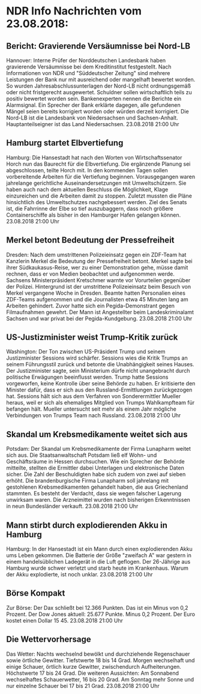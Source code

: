 # NDR Info Nachrichten vom 23.08.2018:


## Bericht: Gravierende Versäumnisse bei Nord-LB
Hannover:	Interne Prüfer der Norddeutschen Landesbank haben gravierende Versäumnisse bei dem Kreditinstitut festgestellt. Nach Informationen von NDR und "Süddeutscher Zeitung" sind mehrere Leistungen der Bank nur mit ausreichend oder mangelhaft bewertet worden. So wurden Jahresabschlussunterlagen der Nord-LB nicht ordnungsgemäß oder nicht fristgerecht ausgewertet. Schuldner sollen wirtschaftlich teils zu positiv bewertet worden sein. Bankenexperten nennen die Berichte ein Alarmsignal. Ein Sprecher der Bank erklärte dagegen, alle gefundenen Mängel seien bereits korrigiert worden oder würden derzeit korrigiert. Die Nord-LB ist die Landesbank von Niedersachsen und Sachsen-Anhalt. Hauptanteilseigner ist das Land Niedersachsen. 23.08.2018 21:00 Uhr 

## Hamburg startet Elbvertiefung
Hamburg: Die Hansestadt hat nach den Worten von Wirtschaftssenator Horch nun das Baurecht für die Elbvertiefung. Die ergänzende Planung sei abgeschlossen, teilte Horch mit. In den kommenden Tagen sollen vorbereitende Arbeiten für die Vertiefung beginnen. Vorausgegangen waren jahrelange gerichtliche Auseinandersetzungen mit Umweltschützern. Sie haben auch nach dem aktuellen Beschluss die Möglichkeit, Klage einzureichen und die Arbeiten damit zu stoppen. Zuletzt mussten die Pläne hinsichtlich des Umweltschutzes nachgebessert werden. Ziel des Senats ist, die Fahrrinne der Elbe so tief auszubaggern, dass noch größere Containerschiffe als bisher in den Hamburger Hafen gelangen können. 23.08.2018 21:00 Uhr 

## Merkel betont Bedeutung der Pressefreiheit
Dresden:	Nach dem umstrittenen Polizeieinsatz gegen ein ZDF-Team hat Kanzlerin Merkel die Bedeutung der Pressefreiheit betont. Merkel sagte bei ihrer Südkaukasus-Reise, wer zu einer Demonstration gehe, müsse damit rechnen, dass er von Medien beobachtet und aufgenommen werde. Sachsens Ministerpräsident Kretschmer warnte vor Vorurteilen gegenüber der Polizei. Hintergrund ist der umstrittene Polizeieinsatz beim Besuch von Merkel vergangene Woche in Dresden. Beamte hatten Personalien eines ZDF-Teams aufgenommen und die Journalisten etwa 45 Minuten lang am Arbeiten gehindert. Zuvor hatte sich ein Pegida-Demonstrant gegen Filmaufnahmen gewehrt. Der  Mann ist Angestellter beim Landeskriminalamt Sachsen und war privat bei der Pegida-Kundgebung. 23.08.2018 21:00 Uhr 

## US-Justizminister weist Trump-Kritik zurück
Washington:	Der Ton zwischen US-Präsident Trump und seinem Justizminister Sessions wird schärfer. Sessions wies die Kritik Trumps an seinem Führungsstil zurück und betonte die Unabhängigkeit seines Hauses. Der Justizminister sagte, sein Ministerium dürfe nicht unangebracht durch politische Erwägungen beeinflusst werden. Trump hatte Sessions vorgeworfen, keine Kontrolle über seine Behörde zu haben. Er kritisierte den Minister dafür, dass er sich aus den Russland-Ermittlungen zurückgezogen hat. Sessions hält sich aus dem Verfahren von Sonderermittler Mueller heraus, weil er sich als ehemaliges Mitglied von Trumps Wahlkampfteam für befangen hält. Mueller untersucht seit mehr als einem Jahr mögliche Verbindungen von Trumps Team nach Russland. 23.08.2018 21:00 Uhr 

## Skandal um Krebsmedikamente weitet sich aus
Potsdam: Der Skandal um Krebsmedikamente der Firma Lunapharm weitet sich aus. Die Staatsanwaltschaft Potsdam ließ elf Wohn- und Geschäftsräume in Hessen durchsuchen. Wie ein Sprecher der Behörde mitteilte, stellten die Ermittler dabei Unterlagen und elektronische Daten sicher. Die Zahl der Beschuldigten habe sich zudem von zwei auf sieben erhöht. Die brandenburgische Firma Lunapharm soll jahrelang mit gestohlenen Krebsmedikamenten gehandelt haben, die aus Griechenland stammten. Es besteht der Verdacht, dass sie wegen falscher Lagerung unwirksam waren. Die Arzneimittel wurden nach bisherigen Erkenntnissen in neun Bundesländer verkauft. 23.08.2018 21:00 Uhr 

## Mann stirbt durch explodierenden Akku in Hamburg
Hamburg: In der Hansestadt ist ein Mann durch einen explodierenden Akku ums Leben gekommen. Die Batterie der Größe "zweifach A" war gestern in einem handelsüblichen Ladegerät in die Luft geflogen. Der 26-Jährige aus Hamburg wurde schwer verletzt und starb heute im Krankenhaus. Warum der Akku explodierte, ist noch unklar. 23.08.2018 21:00 Uhr 

## Börse Kompakt
Zur Börse: Der Dax schließt bei 12.366 Punkten. Das ist ein Minus von 0,2 Prozent. Der Dow Jones aktuell: 25.677 Punkte. Minus 0,2 Prozent. Der Euro kostet einen Dollar 15 45. 23.08.2018 21:00 Uhr 

## Die Wettervorhersage
Das Wetter:
Nachts wechselnd bewölkt und durchziehende Regenschauer sowie örtliche Gewitter. Tiefstwerte 18 bis 14 Grad. Morgen wechselhaft und einige Schauer, örtlich kurze Gewitter, zwischendurch Aufheiterungen. Höchstwerte 17 bis 24 Grad. Die weiteren Aussichten: Am Sonnabend wechselhaftes Schauerwetter, 16 bis 20 Grad. Am Sonntag mehr Sonne und nur einzelne Schauer bei 17 bis 21 Grad. 23.08.2018 21:00 Uhr 
